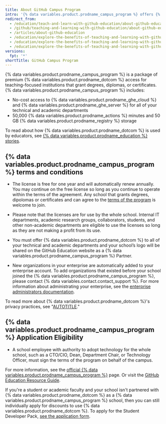```yaml
---
title: About GitHub Campus Program
intro: '{% data variables.product.prodname_campus_program %} offers {% data variables.product.prodname_ghe_cloud %} and {% data variables.product.prodname_ghe_server %} free-of-charge for schools that want to make the most of {% data variables.product.prodname_dotcom %} for their community.'
redirect_from:
  - /education/teach-and-learn-with-github-education/about-github-education
  - /github/teaching-and-learning-with-github-education/about-github-education
  - /articles/about-github-education
  - /education/explore-the-benefits-of-teaching-and-learning-with-github-education/about-github-education
  - /education/explore-the-benefits-of-teaching-and-learning-with-github-education/about-github-campus-program
  - /education/explore-the-benefits-of-teaching-and-learning-with-github-education/use-github-at-your-educational-institution/about-campus-advisors
versions:
  fpt: '*'
shortTitle: GitHub Campus Program
---
```

{% data variables.product.prodname_campus_program %} is a package of premium {% data variables.product.prodname_dotcom %} access for teaching-focused institutions that grant degrees, diplomas, or certificates. {% data variables.product.prodname_campus_program %} includes:

* No-cost access to {% data variables.product.prodname_ghe_cloud %} and {% data variables.product.prodname_ghe_server %} for all of your technical and academic departments
* 50,000 {% data variables.product.prodname_actions %} minutes and 50 GB {% data variables.product.prodname_registry %} storage

To read about how {% data variables.product.prodname_dotcom %} is used by educators, see [{% data variables.product.prodname_education %} stories](https://education.github.com/stories).

## {% data variables.product.prodname_campus_program %} terms and conditions

* The license is free for one year and will automatically renew annually. You may continue on the free license so long as you continue to operate within the terms of the agreement. Any school that grants degrees, dipolomas or certificates and can agree to the [terms of the program](https://education.github.com/schools/terms) is welcome to join.

* Please note that the licenses are for use by the whole school. Internal IT departments, academic research groups, collaborators, students, and other non-academic departments are eligible to use the licenses so long as they are not making a profit from its use.

* You must offer {% data variables.product.prodname_dotcom %} to all of your technical and academic departments and your school’s logo will be shared on the GitHub Education website as a {% data variables.product.prodname_campus_program %} Partner.

* New organizations in your enterprise are automatically added to your enterprise account. To add organizations that existed before your school joined the {% data variables.product.prodname_campus_program %}, please contact {% data variables.contact.contact_support %}. For more information about administrating your enterprise, see the [enterprise administrators documentation](/admin).

To read more about {% data variables.product.prodname_dotcom %}'s privacy practices, see "[AUTOTITLE](/site-policy/privacy-policies/github-privacy-statement)."

## {% data variables.product.prodname_campus_program %} Application Eligibility

* A school employee with authority to adopt technology for the whole school, such as a CTO/CIO, Dean, Department Chair, or Technology Officer, must sign the terms of the program on behalf of the campus.

For more information, see the [official {% data variables.product.prodname_campus_program %}](https://education.github.com/schools) page. Or visit the [GitHub Education Resource Guide](https://github.com/github-education-resources/edu-resource-guide?tab=readme-ov-file#github-education-resource-guide).

If you're a student or academic faculty and your school isn't partnered with {% data variables.product.prodname_dotcom %} as a {% data variables.product.prodname_campus_program %} school, then you can still individually apply for discounts to use {% data variables.product.prodname_dotcom %}. To apply for the Student Developer Pack, [see the application form](https://education.github.com/pack/join).
